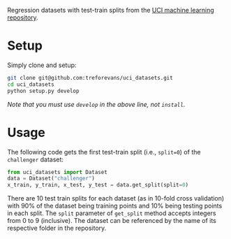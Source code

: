 Regression datasets with test-train splits from the [UCI machine learning repository](https://archive.ics.uci.edu).

# Setup
Simply clone and setup:
```bash
git clone git@github.com:treforevans/uci_datasets.git
cd uci_datasets
python setup.py develop
```
*Note that you must use `develop` in the above line, not `install`.*

# Usage
The following code gets the first test-train split (i.e., `split=0`) of the `challenger` dataset:
```python
from uci_datasets import Dataset
data = Dataset("challenger")
x_train, y_train, x_test, y_test = data.get_split(split=0)
```
There are 10 test train splits for each dataset (as in 10-fold cross validation) with 90% of the dataset being training points and 10% being testing points in each split.
The `split` parameter of `get_split` method accepts integers from 0 to 9 (inclusive).
The dataset can be referenced by the name of its respective folder in the repository.
